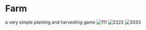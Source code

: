 # Farm
a very simple planting and harvesting game
![111](https://user-images.githubusercontent.com/28567344/197898374-833c185d-c979-4d0f-aa54-aabcc12dcf69.png)
![2222](https://user-images.githubusercontent.com/28567344/197898377-267ede85-237c-41ea-a7ba-15364c90e46e.png)
![3333](https://user-images.githubusercontent.com/28567344/197898384-59138e6c-bea1-486a-b925-e115a42ae361.png)
